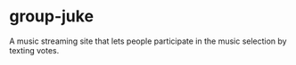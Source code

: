 group-juke
==========

A music streaming site that lets people participate in the music selection by texting votes.
